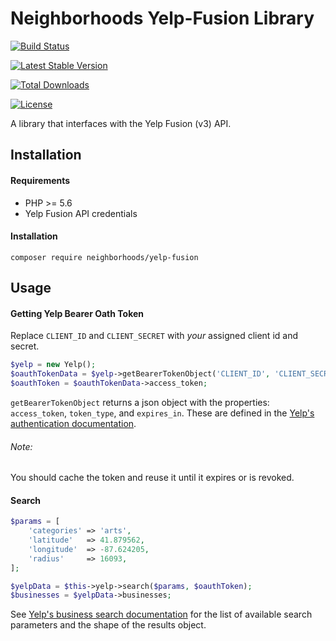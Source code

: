 # Neighborhoods Yelp-Fusion Library

[![Build Status](https://travis-ci.org/neighborhoods/Yelp-Fusion.svg?branch=master)](https://travis-ci.org/neighborhoods/Yelp-Fusion)

[![Latest Stable Version](https://poser.pugx.org/neighborhoods/yelp-fusion/version)](https://packagist.org/packages/neighborhoods/yelp-fusion)

[![Total Downloads](https://poser.pugx.org/neighborhoods/yelp-fusion/downloads)](https://packagist.org/packages/neighborhoods/yelp-fusion)

[![License](https://poser.pugx.org/neighborhoods/yelp-fusion/license)](https://packagist.org/packages/neighborhoods/yelp-fusion)

A library that interfaces with the Yelp Fusion (v3) API.

## Installation

#### Requirements
* PHP >= 5.6
* Yelp Fusion API credentials

#### Installation

`composer require neighborhoods/yelp-fusion`

## Usage

#### Getting Yelp Bearer Oath Token

Replace `CLIENT_ID` and `CLIENT_SECRET` with _your_ assigned client id and secret.

```php
$yelp = new Yelp();
$oauthTokenData = $yelp->getBearerTokenObject('CLIENT_ID', 'CLIENT_SECRET');
$oauthToken = $oauthTokenData->access_token;
```

`getBearerTokenObject` returns a json object with the properties: `access_token`, `token_type`, and `expires_in`. These are defined in the [Yelp's authentication documentation](https://www.yelp.com/developers/documentation/v3/authentication).

###### Note:

You should cache the token and reuse it until it expires or is revoked.
 
#### Search

```php
$params = [
    'categories' => 'arts',
    'latitude'   => 41.879562,
    'longitude'  => -87.624205,
    'radius'     => 16093,
];

$yelpData = $this->yelp->search($params, $oauthToken);
$businesses = $yelpData->businesses;
```

See [Yelp's business search documentation](https://www.yelp.com/developers/documentation/v3/business_search) for the list of available search parameters and the shape of the results object.